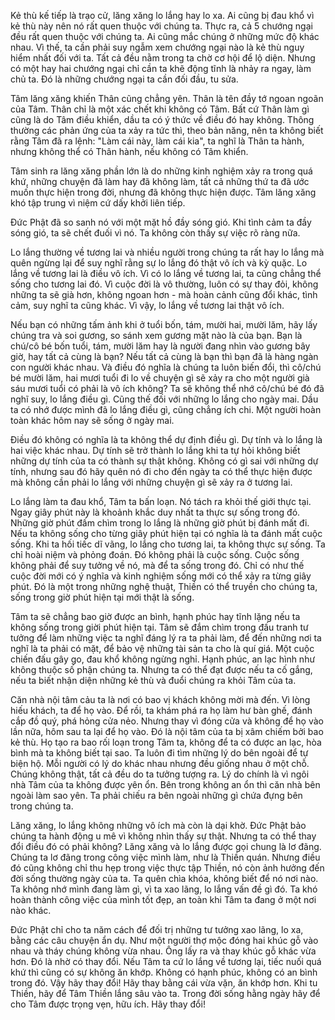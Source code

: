 Kẻ thù kế tiếp là trạo cử, lăng xăng lo lắng hay lo xa. Ai cũng bị đau khổ vì kẻ thù này nên nó rất quen thuộc với chúng ta. Thực ra, cả 5 chướng ngại đều rất quen thuộc với chúng ta. Ai cũng mắc chúng ở những mức độ khác nhau. Vì thế, ta cần phải suy ngẫm xem chướng ngại nào là kẻ thù nguy hiểm nhất đối với ta. Tất cả đều nằm trong ta chờ cơ hội để lộ diện. Nhưng có một hay hai chướng ngại chỉ cần ta khẽ động tĩnh là nhảy ra ngay, làm chủ ta. Đó là những chướng ngại ta cần đối đầu, tu sửa.

Tâm lăng xăng khiến Thân cũng chẳng yên. Thân là tên đầy tớ ngoan ngoãn của Tâm. Thân chỉ là một xác chết khi không có Tâm. Bất cứ Thân làm gì cũng là do Tâm điều khiển, dầu ta có ý thức về điều đó hay không. Thông thường các phản ứng của ta xảy ra tức thì, theo bản năng, nên ta không biết rằng Tâm đã ra lệnh: "Làm cái này, làm cái kia", ta nghĩ là Thân ta hành, nhưng không thể có Thân hành, nếu không có Tâm khiển.

Tâm sinh ra lăng xăng phần lớn là do những kinh nghiệm xảy ra trong quá khứ, những chuyện đã làm hay đã không làm, tất cả những thứ ta đã ước muốn thực hiện trong đời, nhưng đã không thực hiện được. Tâm lăng xăng khó tập trung vì niệm cứ dấy khởi liên tiếp.

Đức Phật đã so sanh nó với một mặt hồ đầy sóng gió. Khi tình cảm ta đầy sóng gió, ta sẽ chết đuối vì nó. Ta không còn thấy sự việc rõ ràng nữa. 

Lo lắng thường về tương lai và nhiều người trong chúng ta rất hay lo lắng mà quên ngừng lại để suy nghĩ rằng sự lo lắng đó thật vô ích và kỳ quặc. Lo lắng về tương lai là điều vô ích. Vì có lo lắng về tương lai, ta cũng chẳng thể sống cho tương lai đó. Vì cuộc đời là vô thường, luôn có sự thay đỏi, không những ta sẽ già hơn, không ngoan hơn - mà hoàn cảnh cũng đổi khác, tình cảm, suy nghĩ ta cũng khác. Vì vậy, lo lắng về tương lai thật vô ích.

Nếu bạn có những tấm ảnh khi ở tuổi bốn, tám, mười hai, mười lăm, hãy lấy chúng tra và soi gương, so sánh xem gương mặt nào là của bạn. Bạn là chú/cô bé bốn tuổi, tám, mười lăm hay là người đang nhìn vào gương bây giờ, hay tất cả cùng là bạn? Nếu tất cả cùng là bạn thì bạn đã là hàng ngàn con người khác nhau. Và điều đó nghĩa là chúng ta luôn biến đổi, thì cô/chú bé mười lăm, hai mươi tuổi đi lo về chuyện gì sẽ xảy ra cho một người già sáu mươi tuổi có phải là vô ích không? Ta sẽ không thể nhớ cô/chú bé đó đã nghĩ suy, lo lắng điều gì. Cũng thế đối với những lo lắng cho ngày mai. Dầu ta có nhớ được mình đã lo lắng điều gì, cũng chẳng ích chi. Một người hoàn toàn khác hôm nay sẽ sống ở ngày mai. 

Điều đó không có nghĩa là ta không thể dự định điều gì. Dự tính và lo lắng là hai việc khác nhau. Dự tính sẽ trở thành lo lắng khi ta tự hỏi không biết những dự tính của ta có thành sự thật không. Không có gì sai với những dự tính, nhưng sau đó hãy quên nó đi cho đến ngày ta có thể thực hiện được mà không cần phải lo lắng với những chuyện gì sẽ xảy ra ở tương lai.

Lo lắng làm ta đau khổ, Tâm ta bấn loạn. Nó tách ra khỏi thế giới thực tại. Ngay giây phút này là khoảnh khắc duy nhất ta thực sự sống trong đó. Những giờ phút đấm chìm trong lo lắng là những giờ phút bị đánh mất đi. Nếu ta không sống cho từng giây phút hiện tại có nghĩa là ta đánh mất cuộc sống. Khi ta hối tiếc dĩ vãng, lo lắng cho tương lai, ta không thực sự sống. Ta chỉ hoài niệm và phỏng đoán. Đó không phải là cuộc sống. Cuộc sống không phải để suy tưởng về nó, mà để ta sống trong đó. Chỉ có như thế cuộc đời mới có ý nghĩa và kinh nghiệm sống mới có thể xảy ra từng giây phút. Đó là một trong những nghệ thuật, Thiền có thể truyền cho chúng ta, sống trong giờ phút hiện tại mới thật là sống.

Tâm ta sẽ chẳng bao giờ được an bình, hạnh phúc hay tĩnh lặng nếu ta không sống trong giời phút hiện tại. Tâm sẽ đắm chìm trong đấu tranh tư tưởng để làm những việc ta nghĩ đáng lý ra ta phải làm, để đến những nơi ta nghĩ là ta phải có mặt, để bảo vệ những tài sản ta cho là quí giá. Một cuộc chiến đấu gây go, đau khổ không ngừng nghỉ. Hạnh phúc, an lạc hình như không thuộc số phận chúng ta. Nhưng ta có thể đạt được nếu ta cố gắng, nếu ta biết nhận diện những kẻ thù và đuổi chúng ra khỏi Tâm của ta. 

Căn nhà nội tâm cảu ta là nơi có bao vị khách không mời mà đến. Vì lòng hiếu khách, ta để họ vào. Để rồi, ta khám phá ra họ làm hư bàn ghế, đánh cắp đồ quý, phá hỏng cửa nẻo. Nhưng thay vì đóng cửa và không để họ vào lần nữa, hôm sau ta lại để họ vào. Đó là nội tâm của ta bị xâm chiếm bởi bao kẻ thù. Họ tạo ra bao rối loạn trong Tâm ta, không để ta có được an lạc, hòa bình mà ta không biết tại sao. Ta luôn đi tìm những lý do bên ngoài để tự biện hộ. Mỗi người có lý do khác nhau nhưng đều giống nhau ở một chỗ. Chúng không thật, tất cả đều do ta tưởng tượng ra. 
Lý do chính là vì ngôi nhà Tâm của ta không được yên ổn. Bên trong không an ổn thì căn nhà bên ngoài làm sao yên. Ta phải chiếu ra bên ngoài những gì chứa đựng bên trong chúng ta. 

Lăng xăng, lo lắng không những vô ích mà còn là dại khờ. Đức Phật bảo chúng ta hành động u mê vì không nhìn thấy sự thật. Nhưng ta có thể thay đổi điều đó có phải không? Lăng xăng và lo lắng được gọi chung là lơ đãng. Chúng ta lơ đãng trong công việc mình làm, như là Thiền quán. Nhưng điều đó cũng không chỉ thu hẹp trong việc thực tập Thiền, nó còn ảnh hưởng đến đời sống thường ngày của ta. Ta quên chìa khóa, không biết để nó nơi nào. Ta không nhớ mình đang làm gì, vì ta xao lãng, lo lắng vấn đề gì đó. Ta khó hoàn thành công việc của mình tốt đẹp, an toàn khi Tâm ta đang ở một nơi nào khác.

Đức Phật chỉ cho ta năm cách để đối trị những tư tưởng xao lãng, lo xa, bằng các câu chuyện ẩn dụ. Như một người thợ mộc đóng hai khúc gỗ vào nhau và tháy chúng không vừa nhau. Ông lấy ra và thay khúc gỗ khác vừa hơn. Đó là nhờ có thay đổi. Nếu Tâm ta cứ lo lắng về tương lại, tiếc nuối quá khứ thì cũng có sự không ăn khớp. Không có hạnh phúc, không có an bình trong đó. Vậy hãy thay đổi! Hãy thay bằng cái vừa vặn, ăn khớp hơn. Khi tu Thiền, hãy để Tâm Thiền lắng sâu vào ta. Trong đời sống hằng ngày hãy để cho Tâm được trọng vẹn, hữu ích. Hãy thay đổi!
